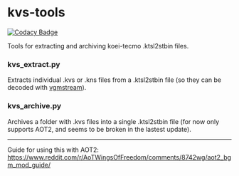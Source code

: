 # kvs-tools

[![Codacy Badge](https://api.codacy.com/project/badge/Grade/d501c4203ff2407394ec823e61f39609)](https://app.codacy.com/gh/Attacktive/kvs-tools?utm_source=github.com&utm_medium=referral&utm_content=Attacktive/kvs-tools&utm_campaign=Badge_Grade_Settings)

Tools for extracting and archiving koei-tecmo .ktsl2stbin files.

### kvs_extract.py

Extracts individual .kvs or .kns files from a .ktsl2stbin file (so they can be decoded with [vgmstream](https://github.com/losnoco/vgmstream)).

### kvs_archive.py

Archives a folder with .kvs files into a single .ktsl2stbin file (for now only supports AOT2, and seems to be broken in the lastest update).

-----------------------------
Guide for using this with AOT2:
https://www.reddit.com/r/AoTWingsOfFreedom/comments/8742wg/aot2_bgm_mod_guide/
